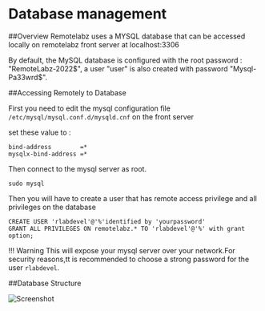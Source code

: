 # Database management

##Overview
Remotelabz uses a MYSQL database that can be accessed locally on remotelabz front server at localhost:3306

By default, the MySQL database is configured with the root password : "RemoteLabz-2022$", a user "user" is also created with password "Mysql-Pa33wrd$". 

##Accessing Remotely to Database

First you need to edit the mysql configuration file `/etc/mysql/mysql.conf.d/mysqld.cnf` on the front server

set these value to :

```
bind-address        =*
mysqlx-bind-address =*
```

Then connect to the mysql server  as root.

`sudo mysql`

Then you will have to create a user that has remote access privilege and all privileges on the database
```
CREATE USER 'rlabdevel'@'%'identified by 'yourpassword'
GRANT ALL PRIVILEGES ON remotelabz.* TO 'rlabdevel'@'%' with grant option;
```
!!! Warning 
    This will expose your mysql server over your network.For security reasons,tt is recommended to choose a strong password for the user `rlabdevel`.

##Database Structure

![Screenshot](/images/Developers/remotelabz-schema-db.png)


